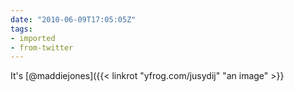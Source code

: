 ```yaml
---
date: "2010-06-09T17:05:05Z"
tags:
- imported
- from-twitter
---
```

It's [@maddiejones]({{< linkrot "yfrog.com/jusydij" "an image" >}}
